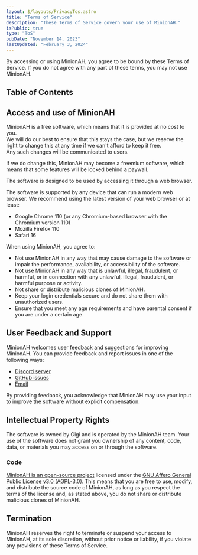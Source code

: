 ```yaml
---
layout: $/layouts/PrivacyTos.astro
title: "Terms of Service"
description: "These Terms of Service govern your use of MinionAH."
isPublic: true
type: "ToS"
pubDate: "November 14, 2023"
lastUpdated: "February 3, 2024"
---
```


By accessing or using MinionAH, you agree to be bound by these Terms of Service. If you do not agree with any part of these terms, you may not use MinionAH.

## Table of Contents

## Access and use of MinionAH

MinionAH is a free software, which means that it is provided at no cost to you.  
We will do our best to ensure that this stays the case, but we reserve the right to change this at any time if we can't afford to keep it free.  
Any such changes will be communicated to users.

If we do change this, MinionAH may become a freemium software, which means that some features will be locked behind a paywall.

The software is designed to be used by accessing it through a web browser.

The software is supported by any device that can run a modern web browser. We recommend using the latest version of your web browser or at least:

- Google Chrome 110 (or any Chromium-based browser with the Chromium version 110)
- Mozilla Firefox 110
- Safari 16

When using MinionAH, you agree to:

- Not use MinionAH in any way that may cause damage to the software or impair the performance, availability, or accessibility of the software.
- Not use MinionAH in any way that is unlawful, illegal, fraudulent, or harmful, or in connection with any unlawful, illegal, fraudulent, or harmful purpose or activity.
- Not share or distribute malicious clones of MinionAH.
- Keep your login credentials secure and do not share them with unauthorized users.
- Ensure that you meet any age requirements and have parental consent if you are under a certain age.

## User Feedback and Support

MinionAH welcomes user feedback and suggestions for improving MinionAH. You can provide feedback and report issues in one of the following ways:

- [Discord server](https://discord.minionah.com)
- [GitHub issues](https://github.com/DarthGigi/MinionAH/issues)
- [Email](mailto:contact@minionah.com)

By providing feedback, you acknowledge that MinionAH may use your input to improve the software without explicit compensation.

## Intellectual Property Rights

The software is owned by Gigi and is operated by the MinionAH team. Your use of the software does not grant you ownership of any content, code, data, or materials you may access on or through the software.

### Code

[MinionAH is an open-source project](https://github.com/DarthGigi/MinionAH) licensed under the [GNU Affero General Public License v3.0 (AGPL-3.0)](https://github.com/DarthGigi/MinionAH/blob/main/LICENSE). This means that you are free to use, modify, and distribute the source code of MinionAH, as long as you respect the terms of the license and, as stated above, you do not share or distribute malicious clones of MinionAH.

## Termination

MinionAH reserves the right to terminate or suspend your access to MinionAH, at its sole discretion, without prior notice or liability, if you violate any provisions of these Terms of Service.
